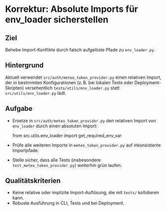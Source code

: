 # Korrektur: Absolute Imports für env_loader sicherstellen

## Ziel
Behebe Import-Konflikte durch falsch aufgelöste Pfade zu `env_loader.py`.

## Hintergrund
Aktuell verwendet `src/auth/meteo_token_provider.py` einen relativen Import, der in bestimmten Konfigurationen (z. B. bei lokalen Tests oder Deployment-Skripten) versehentlich `tests/utils/env_loader.py` statt `src/utils/env_loader.py` lädt.

## Aufgabe
- Ersetze in `src/auth/meteo_token_provider.py` den relativen Import von `env_loader` durch einen absoluten Import:

  from src.utils.env_loader import get_required_env_var

- Prüfe alle weiteren Importe in `meteo_token_provider.py` auf inkonsistente Importpfade.
- Stelle sicher, dass alle Tests (insbesondere `test_meteo_token_provider.py`) weiterhin grün laufen.

## Qualitätskriterien
- Keine relative oder implizite Import-Auflösung, die mit `tests/` kollidieren kann.
- Robuste Ausführung in CLI, Tests und bei Deployment.
